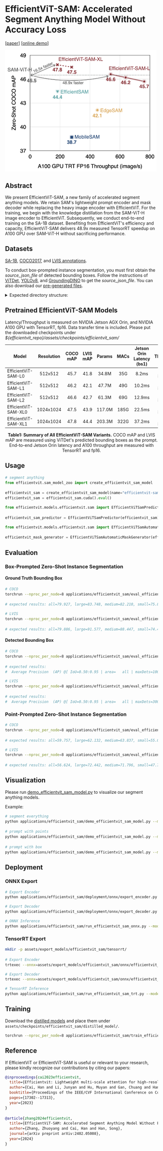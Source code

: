 # EfficientViT-SAM: Accelerated Segment Anything Model Without Accuracy Loss

[[paper](https://arxiv.org/abs/2402.05008)] [[online demo](https://evitsam.hanlab.ai/)]

<p align="left">
<img src="../../assets/sam_zero_shot_coco_mAP.png"  width="500">
</p>

## Abstract
We present EfficientViT-SAM, a new family of accelerated segment anything models. We retain SAM's lightweight prompt encoder and mask decoder while replacing the heavy image encoder with EfficientViT. For the training, we begin with the knowledge distillation from the SAM-ViT-H image encoder to EfficientViT. Subsequently, we conduct end-to-end training on the SA-1B dataset. Benefiting from EfficientViT's efficiency and capacity, EfficientViT-SAM delivers 48.9x measured TensorRT speedup on A100 GPU over SAM-ViT-H without sacrificing performance.

## Datasets

[SA-1B](https://ai.meta.com/datasets/segment-anything-downloads/), [COCO2017](https://cocodataset.org/#download), and [LVIS annotations](https://www.lvisdataset.org/dataset).

To conduct box-prompted instance segmentation, you must first obtain the *source_json_file* of detected bounding boxes. Follow the instructions of [ViTDet](https://github.com/facebookresearch/detectron2/tree/main/projects/ViTDet), [YOLOv8](https://github.com/ultralytics/ultralytics), and [GroundingDINO](https://github.com/IDEA-Research/GroundingDINO) to get the *source_json_file*. You can also download our [pre-generated files](https://huggingface.co/mit-han-lab/efficientvit-sam/tree/main/source_json_file).

<details>
<summary>Expected directory structure:</summary>

```bash
coco
├── train2017
├── val2017
├── annotations
│   ├── instances_val2017.json
│   ├── lvis_v1_val.json
|── source_json_file
│   ├── coco_groundingdino.json
│   ├── coco_vitdet.json
│   ├── coco_yolov8.json
│   ├── lvis_vitdet.json
sam
├── images
├── masks
├── sa_images_ids.txt
```

</details>

## Pretrained EfficientViT-SAM Models

Latency/Throughput is measured on NVIDIA Jetson AGX Orin, and NVIDIA A100 GPU with TensorRT, fp16. Data transfer time is included. Please put the downloaded checkpoints under *${efficientvit_repo}/assets/checkpoints/efficientvit_sam/*

| Model         |  Resolution | COCO mAP | LVIS mAP | Params |  MACs | Jetson Orin Latency (bs1) | A100 Throughput (bs16) | Checkpoint |
|----------------------|:----------:|:----------:|:---------:|:------------:|:---------:|:---------:|:------------:|:------------:|
| EfficientViT-SAM-L0 | 512x512 | 45.7 | 41.8 | 34.8M  | 35G | 8.2ms  | 762 images/s | [link](https://huggingface.co/mit-han-lab/efficientvit-sam/resolve/main/efficientvit_sam_l0.pt) |
| EfficientViT-SAM-L1 | 512x512 | 46.2 | 42.1 | 47.7M | 49G |  10.2ms | 638 images/s | [link](https://huggingface.co/mit-han-lab/efficientvit-sam/resolve/main/efficientvit_sam_l1.pt) |
| EfficientViT-SAM-L2 | 512x512 | 46.6 | 42.7 | 61.3M | 69G |  12.9ms | 538 images/s  | [link](https://huggingface.co/mit-han-lab/efficientvit-sam/resolve/main/efficientvit_sam_l2.pt) |
| EfficientViT-SAM-XL0 | 1024x1024 | 47.5 | 43.9 | 117.0M | 185G | 22.5ms  | 278 images/s | [link](https://huggingface.co/mit-han-lab/efficientvit-sam/resolve/main/efficientvit_sam_xl0.pt) |
| EfficientViT-SAM-XL1 | 1024x1024 | 47.8 | 44.4 | 203.3M | 322G | 37.2ms  | 182 images/s | [link](https://huggingface.co/mit-han-lab/efficientvit-sam/resolve/main/efficientvit_sam_xl1.pt) |

<p align="center">
<b> Table1: Summary of All EfficientViT-SAM Variants.</b> COCO mAP and LVIS mAP are measured using ViTDet's predicted bounding boxes as the prompt. End-to-end Jetson Orin latency and A100 throughput are measured with TensorRT and fp16.
</p>

## Usage

```python
# segment anything
from efficientvit.sam_model_zoo import create_efficientvit_sam_model

efficientvit_sam = create_efficientvit_sam_model(name="efficientvit-sam-xl1", pretrained=True)
efficientvit_sam = efficientvit_sam.cuda().eval()
```

```python
from efficientvit.models.efficientvit.sam import EfficientViTSamPredictor

efficientvit_sam_predictor = EfficientViTSamPredictor(efficientvit_sam)
```

```python
from efficientvit.models.efficientvit.sam import EfficientViTSamAutomaticMaskGenerator

efficientvit_mask_generator = EfficientViTSamAutomaticMaskGenerator(efficientvit_sam)
```

## Evaluation

### Box-Prompted Zero-Shot Instance Segmentation

#### Ground Truth Bounding Box

```bash
# COCO
torchrun --nproc_per_node=8 applications/efficientvit_sam/eval_efficientvit_sam_model.py --dataset coco --image_root ~/dataset/coco/val2017 --annotation_json_file ~/dataset/coco/annotations/instances_val2017.json --model efficientvit-sam-xl1 --prompt_type box

# expected results: all=79.927, large=83.748, medium=82.210, small=75.833
```

```bash
# LVIS
torchrun --nproc_per_node=8 applications/efficientvit_sam/eval_efficientvit_sam_model.py --dataset lvis --image_root ~/dataset/coco --annotation_json_file ~/dataset/coco/annotations/lvis_v1_val.json --model efficientvit-sam-xl1 --prompt_type box

# expected results: all=79.886, large=91.577, medium=88.447, small=74.412
```

#### Detected Bounding Box

```bash
# COCO
torchrun --nproc_per_node=8 applications/efficientvit_sam/eval_efficientvit_sam_model.py --dataset coco --image_root ~/dataset/coco/val2017 --annotation_json_file ~/dataset/coco/annotations/instances_val2017.json --model efficientvit-sam-xl1 --prompt_type box_from_detector --source_json_file ~/dataset/coco/source_json_file/coco_vitdet.json

# expected results: 
#  Average Precision  (AP) @[ IoU=0.50:0.95 | area=   all | maxDets=100 ] = 0.478
```

```bash
# LVIS
torchrun --nproc_per_node=8 applications/efficientvit_sam/eval_efficientvit_sam_model.py --dataset lvis --image_root ~/dataset/coco --annotation_json_file ~/dataset/coco/annotations/lvis_v1_val.json --model efficientvit-sam-xl1 --prompt_type box_from_detector --source_json_file ~/dataset/coco/source_json_file/lvis_vitdet.json

# expected results: 
#  Average Precision  (AP) @[ IoU=0.50:0.95 | area=   all | maxDets=300 catIds=all] = 0.444
```

### Point-Prompted Zero-Shot Instance Segmentation

```bash
# COCO
torchrun --nproc_per_node=8 applications/efficientvit_sam/eval_efficientvit_sam_model.py --dataset coco --image_root ~/dataset/coco/val2017 --annotation_json_file ~/dataset/coco/annotations/instances_val2017.json --model efficientvit-sam-xl1 --prompt_type point --num_click 1

# expected results: all=59.757, large=62.132, medium=63.837, small=55.029
```

```bash
# LVIS
torchrun --nproc_per_node=8 applications/efficientvit_sam/eval_efficientvit_sam_model.py --dataset lvis --image_root ~/dataset/coco --annotation_json_file ~/dataset/coco/annotations/lvis_v1_val.json --model efficientvit-sam-xl1 --prompt_type point --num_click 1

# expected results: all=56.624, large=72.442, medium=71.796, small=47.750
```

## Visualization

Please run [demo_efficientvit_sam_model.py](demo_efficientvit_sam_model.py) to visualize our segment anything models.

Example:

```bash
# segment everything
python applications/efficientvit_sam/demo_efficientvit_sam_model.py --model efficientvit-sam-xl1 --mode all

# prompt with points
python applications/efficientvit_sam/demo_efficientvit_sam_model.py --model efficientvit-sam-xl1 --mode point

# prompt with box
python applications/efficientvit_sam/demo_efficientvit_sam_model.py --model efficientvit-sam-xl1 --mode box --box "[150,70,640,400]"

```

## Deployment

### ONNX Export

```bash
# Export Encoder
python applications/efficientvit_sam/deployment/onnx/export_encoder.py --model efficientvit-sam-xl1 --output assets/export_models/efficientvit_sam/onnx/efficientvit_sam_xl1_encoder.onnx 
```

```bash
# Export Decoder
python applications/efficientvit_sam/deployment/onnx/export_decoder.py --model efficientvit-sam-xl1 --output assets/export_models/efficientvit_sam/onnx/efficientvit_sam_xl1_decoder.onnx --return-single-mask
```

```bash
# ONNX Inference
python applications/efficientvit_sam/run_efficientvit_sam_onnx.py --model efficientvit-sam-xl1 --encoder_model assets/export_models/efficientvit_sam/onnx/efficientvit_sam_xl1_encoder.onnx --decoder_model assets/export_models/efficientvit_sam/onnx/efficientvit_sam_xl1_decoder.onnx --mode point
```

### TensorRT Export

```bash
mkdir -p assets/export_models/efficientvit_sam/tensorrt/

# Export Encoder
trtexec --onnx=assets/export_models/efficientvit_sam/onnx/efficientvit_sam_xl1_encoder.onnx --minShapes=input_image:1x3x1024x1024 --optShapes=input_image:4x3x1024x1024 --maxShapes=input_image:4x3x1024x1024 --saveEngine=assets/export_models/efficientvit_sam/tensorrt/efficientvit_sam_xl1_encoder.engine
```

```bash
# Export Decoder
trtexec --onnx=assets/export_models/efficientvit_sam/onnx/efficientvit_sam_xl1_decoder.onnx --minShapes=point_coords:1x1x2,point_labels:1x1 --optShapes=point_coords:16x2x2,point_labels:16x2 --maxShapes=point_coords:16x2x2,point_labels:16x2 --fp16 --saveEngine=assets/export_models/efficientvit_sam/tensorrt/efficientvit_sam_xl1_decoder.engine
```

```bash
# TensorRT Inference
python applications/efficientvit_sam/run_efficientvit_sam_trt.py --model efficientvit-sam-xl1 --encoder_engine assets/export_models/efficientvit_sam/tensorrt/efficientvit_sam_xl1_encoder.engine --decoder_engine assets/export_models/efficientvit_sam/tensorrt/efficientvit_sam_xl1_decoder.engine --mode point
```

## Training

Download the [distilled models](https://huggingface.co/mit-han-lab/efficientvit-sam/tree/main/distilled_model) and place them under `assets/checkpoints/efficientvit_sam/distilled_model/`.

```bash
torchrun --nproc_per_node=8 applications/efficientvit_sam/train_efficientvit_sam_model.py applications/efficientvit_sam/configs/efficientvit_sam_xl1.yaml --data_provider.root ~/dataset/sam/ --path .exp/efficientvit_sam/efficientvit_sam_xl1 --resume
```

## Reference

If EfficientViT or EfficientViT-SAM is useful or relevant to your research, please kindly recognize our contributions by citing our papers:

```bibtex
@inproceedings{cai2023efficientvit,
  title={Efficientvit: Lightweight multi-scale attention for high-resolution dense prediction},
  author={Cai, Han and Li, Junyan and Hu, Muyan and Gan, Chuang and Han, Song},
  booktitle={Proceedings of the IEEE/CVF International Conference on Computer Vision},
  pages={17302--17313},
  year={2023}
}

@article{zhang2024efficientvit,
  title={EfficientViT-SAM: Accelerated Segment Anything Model Without Performance Loss},
  author={Zhang, Zhuoyang and Cai, Han and Han, Song},
  journal={arXiv preprint arXiv:2402.05008},
  year={2024}
}
```
